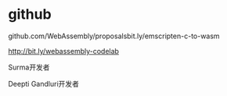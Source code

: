# github

github.com/WebAssembly/proposalsbit.ly/emscripten-c-to-wasm 

http://bit.ly/webassembly-codelab






Surma开发者


Deepti Gandluri开发者




